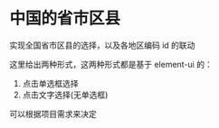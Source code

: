 # 中国的省市区县

实现全国省市区县的选择，以及各地区编码 id 的联动

这里给出两种形式，这两种形式都是基于 element-ui 的：  

1. 点击单选框选择
2. 点击文字选择(无单选框)

可以根据项目需求来决定